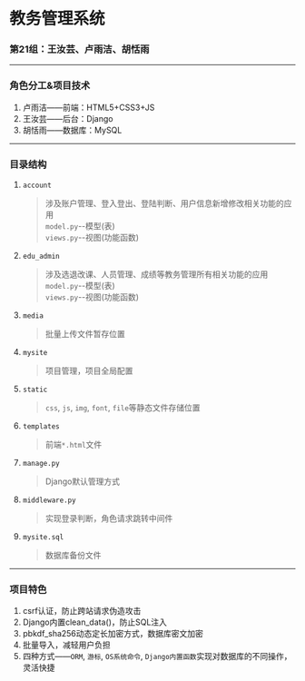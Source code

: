# 教务管理系统
### 第21组：王汝芸、卢雨洁、胡恬雨
---

### 角色分工&项目技术
1. 卢雨洁——前端：HTML5+CSS3+JS
2. 王汝芸——后台：Django
3. 胡恬雨——数据库：MySQL

---

### 目录结构
1. `account`
	> 涉及账户管理、登入登出、登陆判断、用户信息新增修改相关功能的应用  
	> `model.py`--模型(表)  
	> `views.py`--视图(功能函数)  

2. `edu_admin`
	> 涉及选退改课、人员管理、成绩等教务管理所有相关功能的应用  
	> `model.py`--模型(表)  
	> `views.py`--视图(功能函数)  

3. `media`
	> 批量上传文件暂存位置
4. `mysite`
	> 项目管理，项目全局配置
5. `static`
	> `css`, `js`, `img`, `font`, `file`等静态文件存储位置
6. `templates`
	> 前端`*.html`文件  

7. `manage.py`
	> Django默认管理方式  

8. `middleware.py`
	> 实现登录判断，角色请求跳转中间件

9. `mysite.sql`
	> 数据库备份文件


---

### 项目特色
1. csrf认证，防止跨站请求伪造攻击
2. Django内置clean_data()，防止SQL注入
3. pbkdf_sha256动态定长加密方式，数据库密文加密
4. 批量导入，减轻用户负担
5. 四种方式——`ORM`, `游标`, `OS系统命令`, `Django内置函数`实现对数据库的不同操作，灵活快捷
